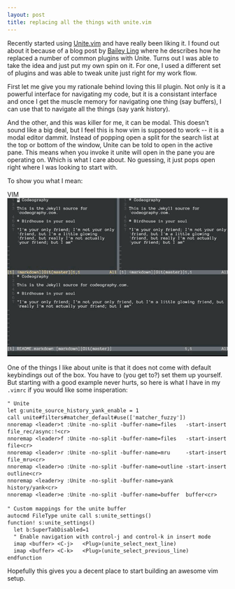 ```yaml
---
layout: post
title: replacing all the things with unite.vim
---
```


Recently started using [Unite.vim](https://github.com/Shougo/unite.vim) and have really been liking it. I found out about it because of a blog post by [Bailey Ling](http://bling.github.io//blog/2013/06/02/unite-dot-vim-the-plugin-you-didnt-know-you-need/#comment-919769841) where he describes how he replaced a number of common plugins with Unite. Turns out I was able to take the idea and just put my own spin on it. For one, I used a different set of plugins and was able to tweak unite just right for my work flow.

First let me give you my rationale behind loving this lil plugin. Not only is it a powerful interface for navigating my code, but it is a consistant interface and once I get the muscle memory for navigating one thing (say buffers), I can use that to navigate all the things (say yank history).

And the other, and this was killer for me, it can be modal. This doesn't sound like a big deal, but I feel this is how vim is supposed to work -- it is a modal editor dammit. Instead of popping open a split for the search list at the top or bottom of the window, Unite can be told to open in the active pane. This means when you invoke it unite will open in the pane you are operating on. Which is what I care about. No guessing, it just pops open right where I was looking to start with.

To show you what I mean:

<div class="vimwin">
<div class="vimhead"> VIM </div>
<div class="vimbody"><img src="/images/unite-modal-c.gif" /></div>
</div>

One of the things I like about unite is that it does not come with default keybindings out of the box. You have to (you get to?) set them up yourself. But starting with a good example never hurts, so here is what I have in my `.vimrc` if you would like some insperation:


    " Unite
    let g:unite_source_history_yank_enable = 1
    call unite#filters#matcher_default#use(['matcher_fuzzy'])
    nnoremap <leader>t :Unite -no-split -buffer-name=files   -start-insert file_rec/async:!<cr>
    nnoremap <leader>f :Unite -no-split -buffer-name=files   -start-insert file<cr>
    nnoremap <leader>r :Unite -no-split -buffer-name=mru     -start-insert file_mru<cr>
    nnoremap <leader>o :Unite -no-split -buffer-name=outline -start-insert outline<cr>
    nnoremap <leader>y :Unite -no-split -buffer-name=yank    history/yank<cr>
    nnoremap <leader>e :Unite -no-split -buffer-name=buffer  buffer<cr>

    " Custom mappings for the unite buffer
    autocmd FileType unite call s:unite_settings()
    function! s:unite_settings()
      let b:SuperTabDisabled=1
      " Enable navigation with control-j and control-k in insert mode
      imap <buffer> <C-j>   <Plug>(unite_select_next_line)
      imap <buffer> <C-k>   <Plug>(unite_select_previous_line)
    endfunction

Hopefully this gives you a decent place to start building an awesome vim setup.
